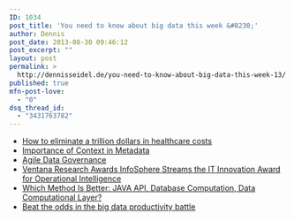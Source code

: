 ```yaml
---
ID: 1034
post_title: 'You need to know about big data this week &#8230;'
author: Dennis
post_date: 2013-08-30 09:46:12
post_excerpt: ""
layout: post
permalink: >
  http://dennisseidel.de/you-need-to-know-about-big-data-this-week-13/
published: true
mfn-post-love:
  - "0"
dsq_thread_id:
  - "3431763782"
---
```

<ul class="scrd_digest">
<li><a href="http://www.datasciencecentral.com/xn/detail/6448529:BlogPost:98540" rel="external">How to eliminate a trillion dollars in healthcare costs</a>
</li>
<li><a href="http://feedproxy.google.com/~r/ibm-big-data-hub/~3/m_AKig2Ej2Q/importance-context-metadata" rel="external">Importance of Context in Metadata</a>
</li>
<li><a href="http://feedproxy.google.com/~r/ibm-big-data-hub/~3/AIFMXHKLpBk/agile-data-governance" rel="external">Agile Data Governance</a>
</li>
<li><a href="http://feedproxy.google.com/~r/ibm-big-data-hub/~3/OaDrCqdq36Q/ventana-research-awards-infosphere-streams-it-innovation-award-operational-intelligence" rel="external">Ventana Research Awards InfoSphere Streams the IT Innovation Award for Operational Intelligence</a>
</li>
<li><a href="http://www.datasciencecentral.com/xn/detail/6448529:BlogPost:98164" rel="external">Which Method Is Better: JAVA API, Database Computation, Data Computational Layer?</a>
</li>
<li><a href="http://www.techrepublic.com/blog/big-data-analytics/beat-the-odds-in-the-big-data-productivity-battle/" rel="external">Beat the odds in the big data productivity battle</a>
</li>
</ul>